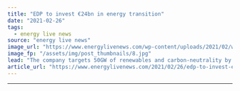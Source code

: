 ```yaml
---
title: "EDP to invest €24bn in energy transition"
date: "2021-02-26"
tags: 
  - energy live news
source: "energy live news"
image_url: "https://www.energylivenews.com/wp-content/uploads/2021/02/webp-net-resizeimage_33-e1614329301447.jpg"
image_fp: "/assets/img/post_thumbnails/8.jpg"
lead: "The company targets 50GW of renewables and carbon-neutrality by 2030"
article_url: "https://www.energylivenews.com/2021/02/26/edp-to-invest-e24bn-in-energy-transition/"
---
```


---
